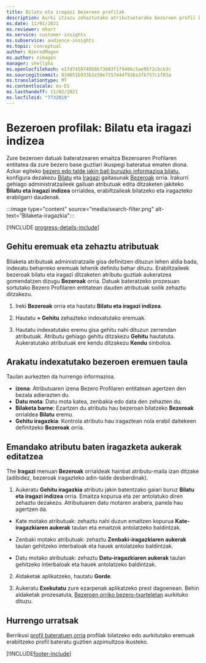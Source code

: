 ```yaml
---
title: Bilatu eta iragazi bezeroen profilak
description: Aurki itzazu zehaztutako atributuetarako bezeroen profil bateratuei eta iragazkiari buruzko informazioa.
ms.date: 11/01/2021
ms.reviewer: mhart
ms.service: customer-insights
ms.subservice: audience-insights
ms.topic: conceptual
author: NimrodMagen
ms.author: nimagen
manager: shellyha
ms.openlocfilehash: e17d745974958b73683f1f9406c5ae95f2cbcb3c
ms.sourcegitcommit: 834651b933b1e50e7557d44f926a3fb757c1f83a
ms.translationtype: MT
ms.contentlocale: eu-ES
ms.lasthandoff: 11/02/2021
ms.locfileid: "7732019"
---
```

# <a name="customer-profiles-search--filter-index"></a>Bezeroen profilak: Bilatu eta iragazi indizea

Zure bezeroen datuak bateratzearen emaitza Bezeroaren Profilaren entitatea da zure bezero base guztiari ikuspegi bateratua ematen diona. Azkar egiteko [bezero edo talde jakin bati buruzko informazioa bilatu](customer-profiles.md), konfigura dezakezu [Bilatu](customer-profiles.md) eta [Iragazi](customer-profiles.md) gaitasunak [Bezeroak](customer-profiles.md) orria. Irakurri gehiago administratzaileek gailuan atributuak edita ditzaketen jakiteko **Bilatu eta iragazi indizea** orrialdea, erabiltzaileak bilatzeko eta iragazteko erabilgarri daudenak.

   :::image type="content" source="media/search-filter.png" alt-text="Bilaketa-iragazkia":::

[!INCLUDE [progress-details-include](../includes/progress-details-pane.md)]

## <a name="add-fields-and-specify-attributes"></a>Gehitu eremuak eta zehaztu atributuak

Bilaketa atributuak administratzaile gisa definitzen dituzun lehen aldia bada, indexatu beharreko eremuak lehenik definitu behar dituzu. Erabiltzaileek bezeroak bilatu eta iragazi ditzaketen atributu guztiak aukeratzea gomendatzen dizugu **Bezeroak** orria. Datuak bateratzeko prozesuan sortutako Bezero Profilaren entitatean dauden atributuak soilik zehaztu ditzakezu.

1. Ireki **Bezeroak** orria eta hautatu **Bilatu eta iragazi indizea**.

2. Hautatu **+ Gehitu** zehazteko indexatutako eremuak.

3. Hautatu indexatutako eremu gisa gehitu nahi dituzun zerrendan atributuak. Atributu gehiago gehitu ditzakezu **Gehitu** hautatuta. Aukeratutako atributuak ere kendu ditzakezu **Kendu** sinboloa.

## <a name="explore-the-indexed-customer-fields-table"></a>Arakatu indexatutako bezeroen eremuen taula

Taulan aurkezten da hurrengo informazioa.

- **izena**: Atributuaren izena Bezero Profilaren entitatean agertzen den bezala adierazten du.
- **Datu mota**: Datu mota katea, zenbakia edo data den zehazten du.
- **Bilaketa barne**: Ezartzen du atributu hau bezeroan bilatzeko **Bezeroak** orrialdea **Bilatu** eremu.
- **Gehitu iragazkia**: Kontrola atributu hau iragaztean nola erabil daitekeen definitzeko **Bezeroak** orria.

## <a name="editing-filtering-options-for-a-given-attribute"></a>Emandako atributu baten iragazketa aukerak editatzea

The **Iragazi** menuan **Bezeroak** orrialdeak hainbat atributu-maila izan ditzake (adibidez, bezeroak iragazteko adin-talde desberdinak).

1. Aukeratu **Gehitu iragazkia** atributu jakin batentzako gaiari buruz **Bilatu eta iragazi indizea** orria. Emaitza kopurua eta zer antolatuko diren zehaztu dezakezu. Atributuaren datu motaren arabera, panela hau agertzen da.

- Kate motako atributuak: zehaztu nahi duzun emaitzen kopurua **Kate-iragazkiaren aukerak** taulan eta emaitzok antolatzeko baldintzak.

- Zenbaki motako atributuak: zehaztu **Zenbaki-iragazkiaren aukerak** taulan gehitzeko interbaloak eta hauek antolatzeko baldintzak.

- Datu motako atributuak: zehaztu **Datu-iragazkiaren aukerak** taulan gehitzeko interbaloak eta hauek antolatzeko baldintzak.

2. Aldaketak aplikatzeko, hautatu **Gorde**.

3. Aukeratu **Exekutatu** zure ezarpenak aplikatzeko prest dagoenean. Behin aldaketak prozesatuta, [Bezeroen orriko bezero-txarteletan](customer-profiles.md) aurkituko dituzu. 

## <a name="next-steps"></a>Hurrengo urratsak

Berrikusi [profil bateratuen orria](customer-profiles.md) profilak bilatzeko edo aurkitutako eremuak erabiltzeko profil bateratu guztien azpimultzoa ikusteko.


[!INCLUDE[footer-include](../includes/footer-banner.md)]
